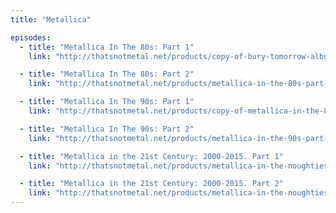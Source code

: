 ```yaml
---
title: "Metallica"

episodes:
  - title: "Metallica In The 80s: Part 1"
    link: "http://thatsnotmetal.net/products/copy-of-bury-tomorrow-album-roulette"

  - title: "Metallica In The 80s: Part 2"
    link: "http://thatsnotmetal.net/products/metallica-in-the-80s-part-2"

  - title: "Metallica In The 90s: Part 1"
    link: "http://thatsnotmetal.net/products/copy-of-metallica-in-the-80s-part-1"

  - title: "Metallica In The 90s: Part 2"
    link: "http://thatsnotmetal.net/products/metallica-in-the-90s-part-2"

  - title: "Metallica in the 21st Century: 2000-2015. Part 1"
    link: "http://thatsnotmetal.net/products/metallica-in-the-noughties-2000-2015-part-1"

  - title: "Metallica in the 21st Century: 2000-2015. Part 2"
    link: "http://thatsnotmetal.net/products/metallica-in-the-noughties-2000-2015-part-2"
---
```


